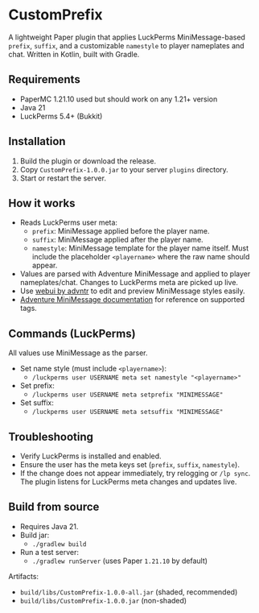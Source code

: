 # CustomPrefix

A lightweight Paper plugin that applies LuckPerms MiniMessage-based `prefix`, `suffix`, and a customizable `namestyle` to player nameplates and chat. Written in Kotlin, built with Gradle.

## Requirements

- PaperMC 1.21.10 used but should work on any 1.21+ version
- Java 21
- LuckPerms 5.4+ (Bukkit)

## Installation

1. Build the plugin or download the release.
2. Copy `CustomPrefix-1.0.0.jar` to your server `plugins` directory.
3. Start or restart the server.

## How it works

- Reads LuckPerms user meta:
    - `prefix`: MiniMessage applied before the player name.
    - `suffix`: MiniMessage applied after the player name.
    - `namestyle`: MiniMessage template for the player name itself. Must include the placeholder ``<playername>`` where the raw name should appear.
- Values are parsed with Adventure MiniMessage and applied to player nameplates/chat. Changes to LuckPerms meta are picked up live.
- Use [webui by advntr](https://webui.advntr.dev/) to edit and preview MiniMessage styles easily.
- [Adventure MiniMessage documentation](https://docs.papermc.io/adventure/minimessage/) for reference on supported tags.

## Commands (LuckPerms)

All values use MiniMessage as the parser.

- Set name style (must include ``<playername>``):
    - `/luckperms user USERNAME meta set namestyle "<playername>"`
- Set prefix:
    - `/luckperms user USERNAME meta setprefix "MINIMESSAGE"`
- Set suffix:
    - `/luckperms user USERNAME meta setsuffix "MINIMESSAGE"`

## Troubleshooting

- Verify LuckPerms is installed and enabled.
- Ensure the user has the meta keys set (`prefix`, `suffix`, `namestyle`).
- If the change does not appear immediately, try relogging or `/lp sync`. The plugin listens for LuckPerms meta changes and updates live.

## Build from source

- Requires Java 21.
- Build jar:
    - `./gradlew build`
- Run a test server:
    - `./gradlew runServer` (uses Paper `1.21.10` by default)

Artifacts:
- `build/libs/CustomPrefix-1.0.0-all.jar` (shaded, recommended)
- `build/libs/CustomPrefix-1.0.0.jar` (non-shaded)
